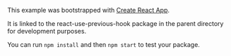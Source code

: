 This example was bootstrapped with [Create React App](https://github.com/facebook/create-react-app).

It is linked to the react-use-previous-hook package in the parent directory for development purposes.

You can run `npm install` and then `npm start` to test your package.
